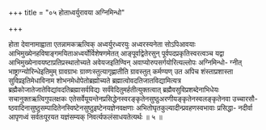 +++
title = "०५ होताध्वर्युरावया अग्निमिन्धो"

+++

होता देवानामाह्वाता एतन्नामकऋत्विक् अध्वर्युरध्वरयुः अध्वरस्यनेता सोऽपिआवयाः आभिमुख्येनहविषाङ्गमयिताअध्वर्योर्विशेषणमेतत् आङ्पूर्वाद्वेतेरसुन् पूर्वपदप्रकृतिस्वरत्वञ्च यद्वा आभिमुख्येनावयष्टाप्रतिप्रस्थातोच्यते अवेयजइतिण्विन् अवाप्योरुपसर्गयोरित्यल्लोपः अग्निमिन्धो- ग्नीत् भाष्ट्राग्न्योरिन्धेइतिमुम् ग्रावग्राभः ग्राव्णःस्तुत्यागृह्णातीति ग्रावस्तुत् कर्मण्यण् उत अपिच शंस्ताप्रशास्ता सुविप्रइतिमेधाविनाम शोभनमेधोपेतोब्रह्मोच्यते ब्रह्मात्वोवदतिजातविद्यामित्यत्र ब्रह्मैकोजातेजातेविद्यांवदतिब्रह्मासर्वविद्यः सर्वंवेदितुमर्हतीत्युक्तत्वात् ब्रह्मैवसुविप्रशब्देनाभिधेयः सचानुक्तऋत्विगुपलक्षकः एतेसर्वेयूयन्तेनप्रसिद्धेनस्वरङ्कृतेनसुष्ठुअरणीयङ्कृतेनस्वलङ्कृतेनवा उच्चारसौ- ष्ठवादिनासुष्ठुसम्पादितेनस्विष्टेनसुष्ठुइष्टेनयज्ञेनवक्षणाः अभितोघृतकुल्यादीन्प्रवहणस्वभावाः प्रसिद्धा- नदीर्वा आपृणध्वं सर्वतःपूरयत यज्ञंसम्यक् निवर्त्यफलंसाधयतेत्यर्थः ॥ ५ ॥